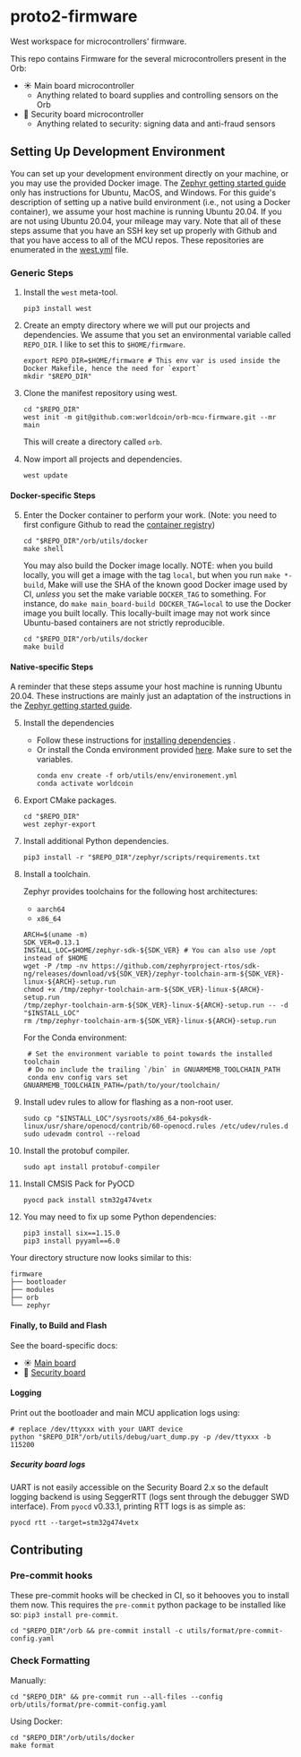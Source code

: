# proto2-firmware

West workspace for microcontrollers' firmware.

This repo contains Firmware for the several microcontrollers present in the Orb:

- ☀️ Main board microcontroller
  - Anything related to board supplies and controlling sensors on the Orb
- 🚨 Security board microcontroller
  - Anything related to security: signing data and anti-fraud sensors

## Setting Up Development Environment

You can set up your development environment directly on your machine, or you may use the provided Docker image.
The [Zephyr getting started guide](https://docs.zephyrproject.org/latest/getting_started/index.html)
only has instructions for Ubuntu, MacOS, and Windows. For this guide's description of setting up a native build
environment
(i.e., not using a Docker container), we assume your host machine is running Ubuntu 20.04. If you are not using Ubuntu
20.04, your mileage may vary. Note that all of these steps assume that you have an SSH key set up properly with Github
and that you have access to all of the MCU repos. These repositories are enumerated in the [west.yml](west.yml) file.

### Generic Steps

1. Install the `west` meta-tool.

   ```shell
   pip3 install west
   ```

2. Create an empty directory where we will put our projects and dependencies. We assume that you set an environmental
   variable called `REPO_DIR`. I like to set this to `$HOME/firmware`.

   ```shell
   export REPO_DIR=$HOME/firmware # This env var is used inside the Docker Makefile, hence the need for `export`
   mkdir "$REPO_DIR"
   ```

3. Clone the manifest repository using west.

   ```shell
   cd "$REPO_DIR"
   west init -m git@github.com:worldcoin/orb-mcu-firmware.git --mr main
   ```

   This will create a directory called `orb`.

4. Now import all projects and dependencies.

   ```shell
   west update
   ```

#### Docker-specific Steps

5. Enter the Docker container to perform your work. (Note: you need to first configure Github to read the [container registry](https://docs.github.com/en/packages/working-with-a-github-packages-registry/working-with-the-container-registry))

   ```shell
   cd "$REPO_DIR"/orb/utils/docker
   make shell
   ```

   You may also build the Docker image locally.
   NOTE: when you build locally, you will get a image with the tag `local`,
   but when you run `make *-build`, Make will use the SHA of the known good
   Docker image used by CI, _unless_ you set the make variable
   `DOCKER_TAG` to something. For instance, do
   `make main_board-build DOCKER_TAG=local` to use the Docker image you built
   locally.
   This locally-built image may not work since Ubuntu-based containers
   are not strictly reproducible.

   ```shell
   cd "$REPO_DIR"/orb/utils/docker
   make build
   ```

#### Native-specific Steps

A reminder that these steps assume your host machine is running Ubuntu 20.04. These instructions are mainly just an
adaptation of the instructions in the
[Zephyr getting started guide](https://docs.zephyrproject.org/latest/getting_started/index.html).

5. Install the dependencies

   - Follow these instructions
     for [installing dependencies](https://docs.zephyrproject.org/latest/getting_started/index.html#install-dependencies)
     .
   - Or install the Conda environment provided [here](utils/env/environment.yml). Make sure to set the variables.
     ```shell
     conda env create -f orb/utils/env/environement.yml
     conda activate worldcoin
     ```

6. Export CMake packages.

   ```shell
   cd "$REPO_DIR"
   west zephyr-export
   ```

7. Install additional Python dependencies.

   ```shell
   pip3 install -r "$REPO_DIR"/zephyr/scripts/requirements.txt
   ```

8. Install a toolchain.

   Zephyr provides toolchains for the following host architectures:

   - `aarch64`
   - `x86_64`

   ```shell
   ARCH=$(uname -m)
   SDK_VER=0.13.1
   INSTALL_LOC=$HOME/zephyr-sdk-${SDK_VER} # You can also use /opt instead of $HOME
   wget -P /tmp -nv https://github.com/zephyrproject-rtos/sdk-ng/releases/download/v${SDK_VER}/zephyr-toolchain-arm-${SDK_VER}-linux-${ARCH}-setup.run
   chmod +x /tmp/zephyr-toolchain-arm-${SDK_VER}-linux-${ARCH}-setup.run
   /tmp/zephyr-toolchain-arm-${SDK_VER}-linux-${ARCH}-setup.run -- -d "$INSTALL_LOC"
   rm /tmp/zephyr-toolchain-arm-${SDK_VER}-linux-${ARCH}-setup.run
   ```

   For the Conda environment:

   ```shell
    # Set the environment variable to point towards the installed toolchain
    # Do no include the trailing `/bin` in GNUARMEMB_TOOLCHAIN_PATH
    conda env config vars set GNUARMEMB_TOOLCHAIN_PATH=/path/to/your/toolchain/
   ```

9. Install udev rules to allow for flashing as a non-root user.

   ```shell
   sudo cp "$INSTALL_LOC"/sysroots/x86_64-pokysdk-linux/usr/share/openocd/contrib/60-openocd.rules /etc/udev/rules.d
   sudo udevadm control --reload
   ```

10. Install the protobuf compiler.

    ```shell
    sudo apt install protobuf-compiler
    ```

11. Install CMSIS Pack for PyOCD

    ```shell
    pyocd pack install stm32g474vetx
    ```

12. You may need to fix up some Python dependencies:
    ```shell
    pip3 install six==1.15.0
    pip3 install pyyaml==6.0
    ```

Your directory structure now looks similar to this:

```
firmware
├── bootloader
├── modules
├── orb
└── zephyr
```

#### Finally, to Build and Flash

See the board-specific docs:

- ☀️ [Main board](main_board/app/README.md)
- 🚨 [Security board](sec_board/app/README.md)

#### Logging

Print out the bootloader and main MCU application logs using:

```shell
# replace /dev/ttyxxx with your UART device
python "$REPO_DIR"/orb/utils/debug/uart_dump.py -p /dev/ttyxxx -b 115200
```

##### Security board logs

UART is not easily accessible on the Security Board 2.x so the default logging backend is using SeggerRTT (logs sent
through the debugger SWD interface). From `pyocd` v0.33.1, printing RTT logs is as simple as:

```shell
pyocd rtt --target=stm32g474vetx
```

## Contributing

### Pre-commit hooks

These pre-commit hooks will be checked in CI, so it behooves you to install them now. This requires the `pre-commit`
python package to be installed like so: `pip3 install pre-commit`.

```shell
cd "$REPO_DIR"/orb && pre-commit install -c utils/format/pre-commit-config.yaml
```

### Check Formatting

Manually:

```shell
cd "$REPO_DIR" && pre-commit run --all-files --config orb/utils/format/pre-commit-config.yaml
```

Using Docker:

```shell
cd "$REPO_DIR"/orb/utils/docker
make format
```
